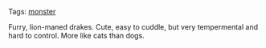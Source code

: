 Tags: [monster](Monsters)

Furry, lion-maned drakes. Cute, easy to cuddle, but very tempermental and hard to control. More like cats than dogs.